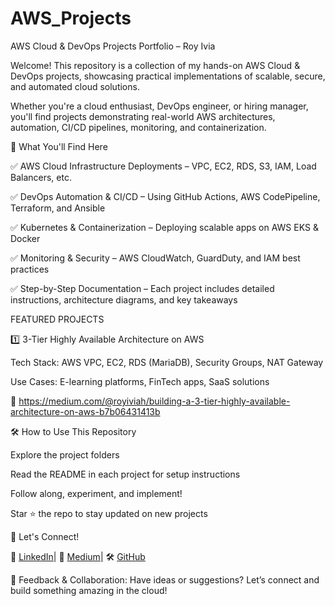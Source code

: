 # AWS_Projects
AWS Cloud & DevOps Projects Portfolio – Roy Ivia

 Welcome!
This repository is a collection of my hands-on AWS Cloud & DevOps projects, showcasing practical implementations of scalable, secure, and automated cloud solutions.

Whether you're a cloud enthusiast, DevOps engineer, or hiring manager, you'll find projects demonstrating real-world AWS architectures, automation, CI/CD pipelines, monitoring, and containerization.



📌 What You'll Find Here

✅ AWS Cloud Infrastructure Deployments – VPC, EC2, RDS, S3, IAM, Load Balancers, etc.

✅ DevOps Automation & CI/CD – Using GitHub Actions, AWS CodePipeline, Terraform, and Ansible

✅ Kubernetes & Containerization – Deploying scalable apps on AWS EKS & Docker

✅ Monitoring & Security – AWS CloudWatch, GuardDuty, and IAM best practices

✅ Step-by-Step Documentation – Each project includes detailed instructions, architecture diagrams, and key takeaways




FEATURED PROJECTS

1️⃣ 3-Tier Highly Available Architecture on AWS

Tech Stack: AWS VPC, EC2, RDS (MariaDB), Security Groups, NAT Gateway

Use Cases: E-learning platforms, FinTech apps, SaaS solutions

🔗 https://medium.com/@royiviah/building-a-3-tier-highly-available-architecture-on-aws-b7b06431413b




🛠️ How to Use This Repository

Explore the project folders

Read the README in each project for setup instructions

Follow along, experiment, and implement!

Star ⭐ the repo to stay updated on new projects

📢 Let's Connect!

💼 [LinkedIn](https://www.linkedin.com/in/roy-ivia-837055310/)| 📝 [Medium](https://medium.com/@royiviah)| 🛠️ [GitHub](https://github.com/RoyIvia)

🚀 Feedback & Collaboration: Have ideas or suggestions? Let’s connect and build something amazing in the cloud!
